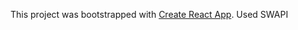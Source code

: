 This project was bootstrapped with [Create React App](https://github.com/facebook/create-react-app).
Used SWAPI
